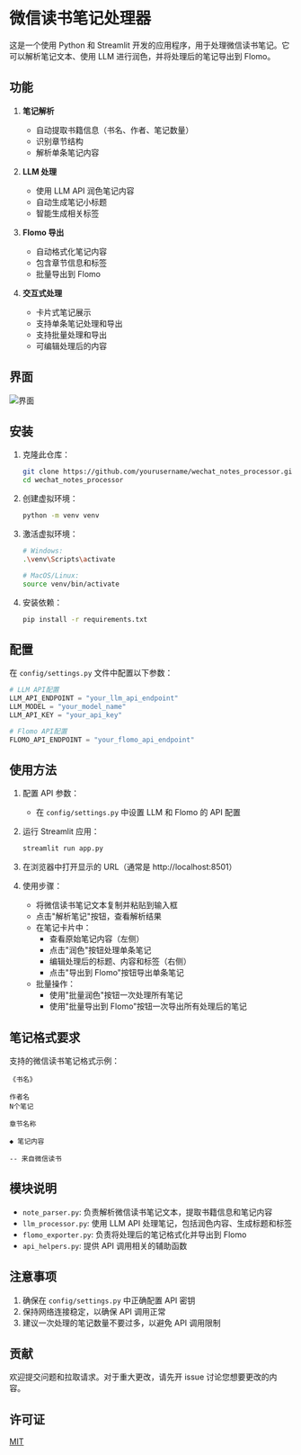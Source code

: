# 微信读书笔记处理器

这是一个使用 Python 和 Streamlit 开发的应用程序，用于处理微信读书笔记。它可以解析笔记文本、使用 LLM 进行润色，并将处理后的笔记导出到 Flomo。

## 功能

1. **笔记解析**
   - 自动提取书籍信息（书名、作者、笔记数量）
   - 识别章节结构
   - 解析单条笔记内容

2. **LLM 处理**
   - 使用 LLM API 润色笔记内容
   - 自动生成笔记小标题
   - 智能生成相关标签

3. **Flomo 导出**
   - 自动格式化笔记内容
   - 包含章节信息和标签
   - 批量导出到 Flomo

4. **交互式处理**
   - 卡片式笔记展示
   - 支持单条笔记处理和导出
   - 支持批量处理和导出
   - 可编辑处理后的内容
## 界面
![界面](https://s2.loli.net/2024/11/03/CIAbSxgXdNDztVh.png)
## 安装

1. 克隆此仓库：
   ```bash
   git clone https://github.com/yourusername/wechat_notes_processor.git
   cd wechat_notes_processor
   ```

2. 创建虚拟环境：
   ```bash
   python -m venv venv
   ```

3. 激活虚拟环境：
   ```bash
   # Windows:
   .\venv\Scripts\activate

   # MacOS/Linux:
   source venv/bin/activate
   ```

4. 安装依赖：
   ```bash
   pip install -r requirements.txt
   ```

## 配置

在 `config/settings.py` 文件中配置以下参数：

```python
# LLM API配置
LLM_API_ENDPOINT = "your_llm_api_endpoint"
LLM_MODEL = "your_model_name"
LLM_API_KEY = "your_api_key"

# Flomo API配置
FLOMO_API_ENDPOINT = "your_flomo_api_endpoint"
```

## 使用方法

1. 配置 API 参数：
   - 在 `config/settings.py` 中设置 LLM 和 Flomo 的 API 配置

2. 运行 Streamlit 应用：
   ```bash
   streamlit run app.py
   ```

3. 在浏览器中打开显示的 URL（通常是 http://localhost:8501）

4. 使用步骤：
   - 将微信读书笔记文本复制并粘贴到输入框
   - 点击"解析笔记"按钮，查看解析结果
   - 在笔记卡片中：
     * 查看原始笔记内容（左侧）
     * 点击"润色"按钮处理单条笔记
     * 编辑处理后的标题、内容和标签（右侧）
     * 点击"导出到 Flomo"按钮导出单条笔记
   - 批量操作：
     * 使用"批量润色"按钮一次处理所有笔记
     * 使用"批量导出到 Flomo"按钮一次导出所有处理后的笔记

## 笔记格式要求

支持的微信读书笔记格式示例：
```
《书名》

作者名
N个笔记

章节名称

◆ 笔记内容

-- 来自微信读书
```

## 模块说明

- `note_parser.py`: 负责解析微信读书笔记文本，提取书籍信息和笔记内容
- `llm_processor.py`: 使用 LLM API 处理笔记，包括润色内容、生成标题和标签
- `flomo_exporter.py`: 负责将处理后的笔记格式化并导出到 Flomo
- `api_helpers.py`: 提供 API 调用相关的辅助函数

## 注意事项

1. 确保在 `config/settings.py` 中正确配置 API 密钥
2. 保持网络连接稳定，以确保 API 调用正常
3. 建议一次处理的笔记数量不要过多，以避免 API 调用限制

## 贡献

欢迎提交问题和拉取请求。对于重大更改，请先开 issue 讨论您想要更改的内容。

## 许可证

[MIT](https://choosealicense.com/licenses/mit/)